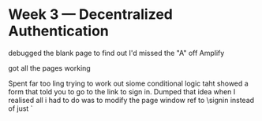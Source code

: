 # Week 3 — Decentralized Authentication

debugged the blank page to find out I'd  missed the "A" off Amplify

got all the pages working 

Spent far too ling trying to work out siome conditional logic taht showed a form that told you to go to the link to sign in. Dumped that idea when I realised all i had to do was to modify the page window ref  to \signin instead of just `
